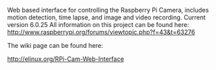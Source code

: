 Web based interface for controlling the Raspberry Pi Camera, includes motion detection, time lapse, and image and video recording.
Current version 6.0.25
All information on this project can be found here: http://www.raspberrypi.org/forums/viewtopic.php?f=43&t=63276

The wiki page can be found here:

http://elinux.org/RPi-Cam-Web-Interface
